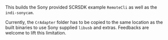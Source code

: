 This builds the Sony provided SCRSDK example `RemoteCli` as well as the `indi-sonycam`.

Currently, the `CrAdapter` folder has to be copied to the same location as the built binaries to use Sony supplied `libusb` and extras. Feedbacks are welcome to lift this limitation.